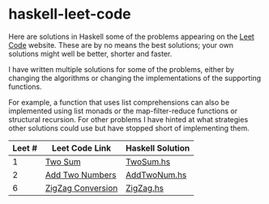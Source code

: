 # haskell-leet-code
Here are solutions in Haskell some of the problems appearing on the [Leet Code](https://leetcode.com/problemset/all/) website. These are by no means the best solutions; your own solutions might well be better, shorter and faster.

I have written multiple solutions for some of the problems, either by changing the algorithms or changing the implementations of the supporting functions.

For example, a function that uses list comprehensions can also be implemented using list monads or the map-filter-reduce functions or structural recursion. For other problems I have hinted at what strategies other solutions could use but have stopped short of implementing them.

| Leet # | Leet Code Link | Haskell Solution |
|---|---|---|
| 1 | [Two Sum](https://leetcode.com/problems/two-sum/) | [TwoSum.hs](TwoSum.hs) |
| 2 | [Add Two Numbers](https://leetcode.com/problems/add-two-numbers/)        | [AddTwoNum.hs](AddTwoNum.hs) |
| 6 | [ZigZag Conversion](https://leetcode.com/problems/zigzag-conversion/)    | [ZigZag.hs](ZigZag.hs) |

